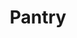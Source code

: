 ---
title: Pantry
description: Pantry is a web application that allows college students in shared living spaces organize and manage their food inventory in the kitchen.
stack: ["JavaScript", "HTML/CSS", "PostgreSQL", "Express", "React", "Node", "Material UI"]
image: ./images/pantry.png
featured: true
sortOrder: 1
---